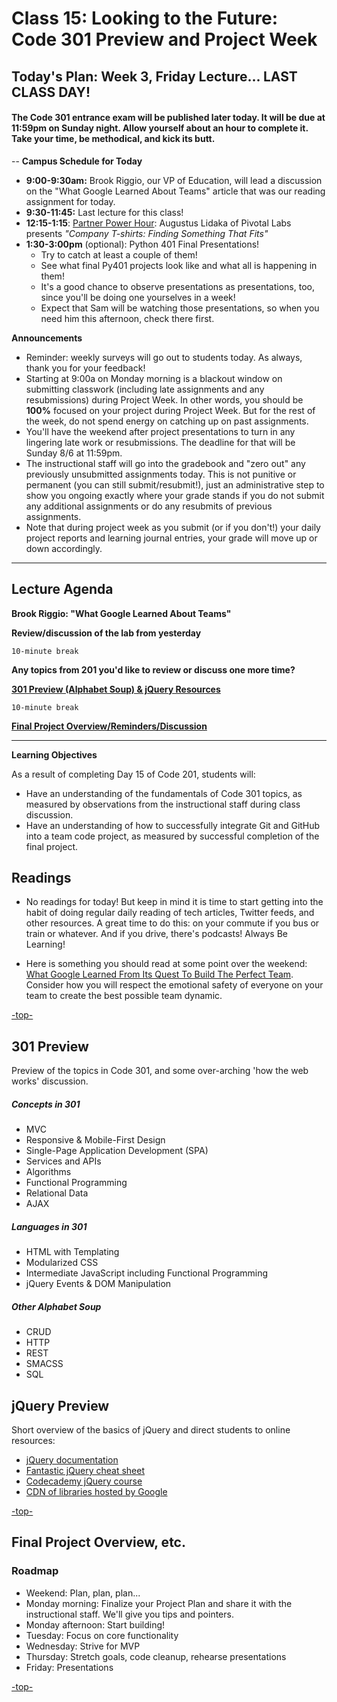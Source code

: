 # Class 15: Looking to the Future: Code 301 Preview and Project Week

<a id="top"></a>
## Today's Plan: Week 3, Friday Lecture... LAST CLASS DAY!

#### The Code 301 entrance exam will be published later today. It will be due at 11:59pm on Sunday night. Allow yourself about an hour to complete it. Take your time, be methodical, and kick its butt.

--
**Campus Schedule for Today**

- **9:00-9:30am:** Brook Riggio, our VP of Education, will lead a discussion on the "What Google Learned About Teams" article that was our reading assignment for today.
- **9:30-11:45:** Last lecture for this class!
- **12:15-1:15**: [Partner Power Hour](https://www.eventbrite.com/e/partner-power-hour-company-t-shirts-finding-something-that-fits-tickets-36325197644): Augustus Lidaka of Pivotal Labs presents *"Company T-shirts: Finding Something That Fits"*
- **1:30-3:00pm** (optional): Python 401 Final Presentations!
	- Try to catch at least a couple of them!
	- See what final Py401 projects look like and what all is happening in them!
	- It's a good chance to observe presentations as presentations, too, since you'll be doing one yourselves in a week!
	- Expect that Sam will be watching those presentations, so when you need him this afternoon, check there first.

**Announcements**

  - Reminder: weekly surveys will go out to students today. As always, thank you for your feedback!
  - Starting at 9:00a on Monday morning is a blackout window on submitting classwork (including late assignments and any resubmissions) during Project Week. In other words, you should be **100%** focused on your project during Project Week. But for the rest of the week, do not spend energy on catching up on past assignments.
  - You'll have the weekend after project presentations to turn in any lingering late work or resubmissions. The deadline for that will be Sunday 8/6 at 11:59pm.
  - The instructional staff will go into the gradebook and "zero out" any previously unsubmitted assignments today. This is not punitive or permanent (you can still submit/resubmit!), just an administrative step to show you ongoing exactly where your grade stands if you do not submit any additional assignments or do any resubmits of previous assignments.
  - Note that during project week as you submit (or if you don't!) your daily project reports and learning journal entries, your grade will move up or down accordingly.

---

## Lecture Agenda

**Brook Riggio: "What Google Learned About Teams"**

**Review/discussion of the lab from yesterday**

`10-minute break`

**Any topics from 201 you'd like to review or discuss one more time?**

**[301 Preview (Alphabet Soup) & jQuery Resources](#301)**

`10-minute break`

**[Final Project Overview/Reminders/Discussion](#project)**

---

**Learning Objectives**

As a result of completing Day 15 of Code 201, students will:

- Have an understanding of the fundamentals of Code 301 topics, as measured by observations from the instructional staff during class discussion.
- Have an understanding of how to successfully integrate Git and GitHub into a team code project, as measured by successful completion of the final project.

## Readings

- No readings for today! But keep in mind it is time to start getting into the habit of doing regular daily reading of tech articles, Twitter feeds, and other resources. A great time to do this: on your commute if you bus or train or whatever. And if you drive, there's podcasts! Always Be Learning!

- Here is something you should read at some point over the weekend: [What Google Learned From Its Quest To Build The Perfect Team](https://www.nytimes.com/2016/02/28/magazine/what-google-learned-from-its-quest-to-build-the-perfect-team.html). Consider how you will respect the emotional safety of everyone on your team to create the best possible team dynamic.

[-top-](#top)

<a id="301"></a>
## 301 Preview

Preview of the topics in Code 301, and some over-arching 'how the web works' discussion.

##### Concepts in 301
- MVC
- Responsive & Mobile-First Design
- Single-Page Application Development (SPA)
- Services and APIs
- Algorithms
- Functional Programming
- Relational Data
- AJAX

##### Languages in 301
- HTML with Templating
- Modularized CSS
- Intermediate JavaScript including Functional Programming
- jQuery Events & DOM Manipulation

##### Other Alphabet Soup
- CRUD
- HTTP
- REST
- SMACSS
- SQL


## jQuery Preview

Short overview of the basics of jQuery and direct students to online resources:

- [jQuery documentation](https://jquery.com)
- [Fantastic jQuery cheat sheet](https://oscarotero.com/jquery)
- [Codecademy jQuery course](https://www.codecademy.com/learn/jquery)
- [CDN of libraries hosted by Google](https://developers.google.com/speed/libraries)

[-top-](#top)

<a id="project"></a>
## Final Project Overview, etc.

### Roadmap

- Weekend: Plan, plan, plan...
- Monday morning: Finalize your Project Plan and share it with the instructional staff. We'll give you tips and pointers.
- Monday afternoon: Start building!
- Tuesday: Focus on core functionality
- Wednesday: Strive for MVP
- Thursday: Stretch goals, code cleanup, rehearse presentations
- Friday: Presentations

[-top-](#top)
